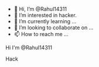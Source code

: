 - 👋 Hi, I’m @Rahul14311
- 👀 I’m interested in hacker.
- 🌱 I’m currently learning ...
- 💞️ I’m looking to collaborate on ...
- 📫 How to reach me ...

<!---
Rahul14311/Rahul14311 is a ✨ special ✨ repository because its `README.md` (this file) appears on your GitHub profile.
You can click the Preview link to take a look at your changes.
--->
Hi I'm @Rahul14311

Hack 
